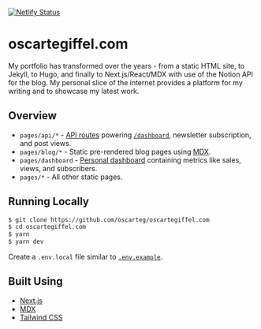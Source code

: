 [![Netlify Status](https://api.netlify.com/api/v1/badges/8d9e8857-241b-4014-a933-d0bc5f5b0a39/deploy-status)](https://app.netlify.com/sites/oscartegiffel/deploys)

# oscartegiffel.com

My portfolio has transformed over the years - from a static HTML site, to Jekyll, to Hugo, and finally to Next.js/React/MDX with use of the Notion API for the blog. My personal slice of the internet provides a platform for my writing and to showcase my latest work.

## Overview

- `pages/api/*` - [API routes](https://nextjs.org/docs/api-routes/introduction) powering [`/dashboard`](https://oscartegiffel.com/dashboard), newsletter subscription, and post views.
- `pages/blog/*` - Static pre-rendered blog pages using [MDX](https://github.com/mdx-js/mdx).
- `pages/dashboard` - [Personal dashboard](https://oscartegiffel.com/dashboard) containing metrics like sales, views, and subscribers.
- `pages/*` - All other static pages.

## Running Locally

```bash
$ git clone https://github.com/oscarteg/oscartegiffel.com
$ cd oscartegiffel.com
$ yarn
$ yarn dev
```

Create a `.env.local` file similar to [`.env.example`](https://github.com/oscarteg/oscartegiffel.com/blob/master/.env.example).

## Built Using

- [Next.js](https://nextjs.org/)
- [MDX](https://github.com/mdx-js/mdx)
- [Tailwind CSS](https://tailwindcss.com/)
